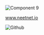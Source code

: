 
![Component 9](https://user-images.githubusercontent.com/91314936/187802625-85fdcbef-ccf7-4089-8e80-7c58967dbcfc.png)

www.neetnet.io

![Github](https://user-images.githubusercontent.com/91314936/187802510-65709eef-49d6-4640-ae18-a917cb4d8399.PNG)




<!---
neetnet200/neetnet200 is a ✨ special ✨ repository because its `README.md` (this file) appears on your GitHub profile.
You can click the Preview link to take a look at your changes.
--->
